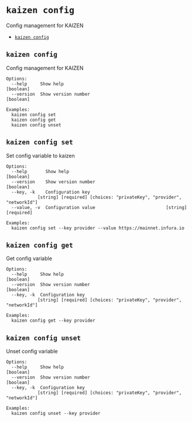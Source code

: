 `kaizen config`
===============

Config management for KAIZEN

* [`kaizen config`](#kaizen-config)

## `kaizen config`

Config management for KAIZEN

```
Options:
  --help     Show help                                                 [boolean]
  --version  Show version number                                       [boolean]

Examples:
  kaizen config set
  kaizen config get
  kaizen config unset
```

## `kaizen config set`

Set config variable to kaizen

```
Options:
  --help       Show help                                               [boolean]
  --version    Show version number                                     [boolean]
  --key, -k    Configuration key
            [string] [required] [choices: "privateKey", "provider", "networkId"]
  --value, -v  Configuration value                           [string] [required]

Examples:
  kaizen config set --key provider --value https://mainnet.infura.io
```

## `kaizen config get`

Get config variable

```
Options:
  --help     Show help                                                 [boolean]
  --version  Show version number                                       [boolean]
  --key, -k  Configuration key
            [string] [required] [choices: "privateKey", "provider", "networkId"]

Examples:
  kaizen config get --key provider
```

## `kaizen config unset`

Unset config variable

```
Options:
  --help     Show help                                                 [boolean]
  --version  Show version number                                       [boolean]
  --key, -k  Configuration key
            [string] [required] [choices: "privateKey", "provider", "networkId"]

Examples:
  kaizen config unset --key provider
```

